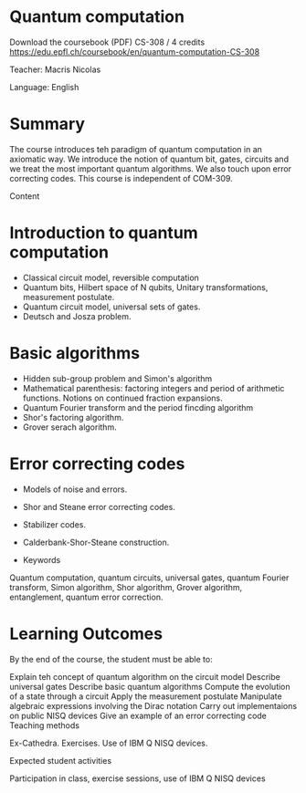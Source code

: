 # Quantum computation
  Download the coursebook (PDF)
CS-308 / 4 credits
https://edu.epfl.ch/coursebook/en/quantum-computation-CS-308

Teacher: Macris Nicolas

Language: English

# Summary

The course introduces teh paradigm of quantum computation in an axiomatic way. We introduce the notion of quantum bit, gates, circuits and we treat the most important quantum algorithms. We also touch upon error correcting codes. This course is independent of COM-309.

Content

# Introduction to quantum computation
- Classical circuit model, reversible computation
- Quantum bits, Hilbert space of N qubits, Unitary transformations, measurement postulate. 
- Quantum circuit model, universal sets of gates.
- Deutsch and Josza problem.
  
# Basic algorithms
- Hidden sub-group problem and Simon's algorithm
- Mathematical parenthesis: factoring integers and period of arithmetic functions. Notions on continued fraction expansions.
- Quantum Fourier transform and the period fincding algorithm
- Shor's factoring algorithm.
- Grover serach algorithm.

# Error correcting codes
- Models of noise and errors.
- Shor and Steane error correcting codes.
- Stabilizer codes.
- Calderbank-Shor-Steane construction.

- Keywords

Quantum computation, quantum circuits, universal gates, quantum Fourier transform, Simon algorithm, Shor algorithm, Grover algorithm, entanglement, quantum error correction.



# Learning Outcomes

By the end of the course, the student must be able to:

Explain teh concept of quantum algorithm on the circuit model
Describe universal gates
Describe basic quantum algorithms
Compute the evolution of a state through a circuit
Apply the measurement postulate
Manipulate algebraic expressions involving the Dirac notation
Carry out implementaions on public NISQ devices
Give an example of an error correcting code
Teaching methods

Ex-Cathedra. Exercises. Use of IBM Q NISQ devices.

Expected student activities

Participation in class, exercise sessions, use of IBM Q NISQ devices

 
